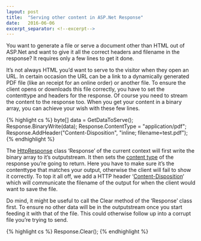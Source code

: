 ```yaml
---
layout: post
title:  "Serving other content in ASP.Net Response"
date:   2016-06-06
excerpt_separator: <!--excerpt-->
---
```

You want to generate a file or serve a document other than HTML out of ASP.Net and want to give it all the correct headers and filename in the response? It requires only a few lines to get it done.
<!--excerpt-->

It’s not always HTML you’d want to serve to the visitor when they open an URL. In certain occasion the URL can be a link to a dynamically generated PDF file (like an receipt for an online order) or another file. To ensure the client opens or downloads this file correctly, you have to set the contenttype and headers for the response. Of course you need to stream the content to the response too.  When you get your content in a binary array, you can achieve your wish with these few lines.

{% highlight cs %}
byte[] data = GetDataToServe();
Response.BinaryWrite(data);
Response.ContentType = "application/pdf";
Response.AddHeader("Content-Disposition", "inline; filename=test.pdf");
{% endhighlight %}

The [HttpResponse](https://msdn.microsoft.com/en-us/library/system.web.httpresponse(v=vs.110).aspx) class ‘Response’ of the current context will first write the binary array to it’s outputstream. It then sets the [content type](http://www.iana.org/assignments/media-types/media-types.xhtml) of the response you’re going to return. Here you have to make sure it’s the contenttype that matches your output, otherwise the client will fail to show it correctly. To top it all off, we add a HTTP header ‘[Content-Disposition](http://www.ietf.org/rfc/rfc1806.txt)‘ which will communicate the filename of the output for when the client would want to save the file.

Do mind, it might be useful to call the Clear method of the ‘Response’ class first. To ensure no other data will be in the outputstream once you start feeding it with that of the file. This could otherwise follow up into a corrupt file you’re trying to send.

{% highlight cs %}
Response.Clear();
{% endhighlight %}